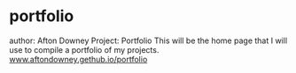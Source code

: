 # portfolio

author: Afton Downey
Project: Portfolio
This will be the home page that I will use to compile a portfolio of my projects.
www.aftondowney.gethub.io/portfolio
